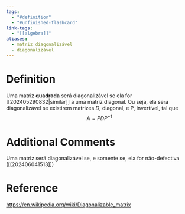 ```yaml
---
tags:
  - "#definition"
  - "#unfinished-flashcard"
link-tags:
  - "[[algebra]]"
aliases:
  - matriz diagonalizável
  - diagonalizável
---
```

# Definition 
Uma matriz **quadrada** será diagonalizável se ela for [[202405290832|similar]] a uma matriz diagonal. Ou seja, ela será diagonalizável se existirem matrizes $D$, diagonal, e P, invertível, tal que $$A = P D P^{-1}$$

# Additional Comments
Uma matriz será diagonalizável se, e somente se, ela for não-defectiva ([[202406041513]])

# Reference
https://en.wikipedia.org/wiki/Diagonalizable_matrix


